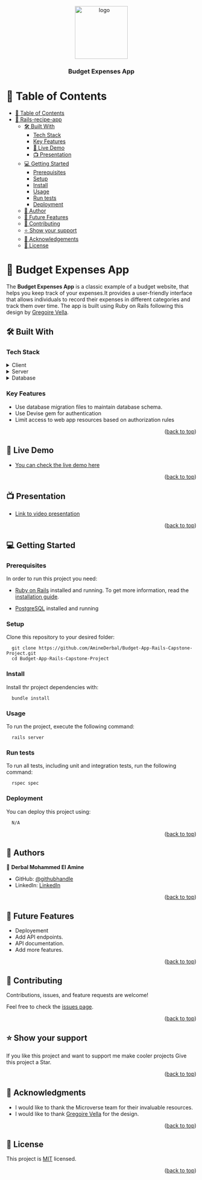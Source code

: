 <a name="readme-top"></a>

<div align="center">
<img src="https://www.helpforassessment.com/blog/wp-content/uploads/2020/08/how-to-do-a-capstone-project.jpg" alt="logo" width="140"  height="auto" />
  <br/>

  <h3><b>Budget Expenses App</b></h3>

</div>

# 📗 Table of Contents

- [📗 Table of Contents](#-table-of-contents)
- [📖 Rails-recipe-app](#-Rails-recipe-app-)
  - [🛠 Built With ](#-built-with-)
    - [Tech Stack ](#tech-stack-)
    - [Key Features ](#key-features-)
    - [🚀 Live Demo](#live-demo)
    - [📺 Presentation](#presentation) 
  - [💻 Getting Started ](#-getting-started-)
    - [Prerequisites](#prerequisites)
    - [Setup](#setup)
    - [Install](#install)
    - [Usage ](#usage-)
    - [Run tests](#run-tests)
    - [Deployment](#deployment)
  - [👥 Author ](#-author-)
  - [🔭 Future Features ](#-future-features-)
  - [🤝 Contributing ](#-contributing-)
  - [⭐️ Show your support ](#️-show-your-support-)
  - [🙏 Acknowledgements](#acknowledgements)
  - [📝 License ](#-license-)

<!-- PROJECT DESCRIPTION -->

# 📖 Budget Expenses App <a name="about-the-project"></a>

The **Budget Expenses App** is a classic example of a budget website, that helps you keep track of your expenses.It provides a user-friendly interface that allows individuals to record their expenses in different categories and track them over time. The app is built using Ruby on Rails following this design by [Gregoire Vella](https://www.behance.net/gallery/19759151/Snapscan-iOs-design-and-branding?tracking_source=).


## 🛠 Built With <a name="built-with"></a>

### Tech Stack <a name="tech-stack"></a>

<details>
  <summary>Client</summary>
  <ul>
    <li><a href="https://github.com/microverseinc/linters-config/tree/master/ror">Linters</a></li>

  </ul>
</details>
<details>
  <summary>Server</summary>
  <ul>
    <li><a href="https://rubyonrails.org/">ROR</a></li>
  </ul>
</details>

<details>
<summary>Database</summary>
  <ul>
    <li><a href="https://www.postgresql.org/">PostgreSQL</a></li>
  </ul>
</details>

<!-- Features -->

### Key Features <a name="key-features"></a>

- Use database migration files to maintain database schema.
- Use Devise gem for authentication
- Limit access to web app resources based on authorization rules

<p align="right">(<a href="#readme-top">back to top</a>)</p>

## 🚀 Live Demo <a name="live-demo"></a>

- [You can check the live demo here](https://rails-recipe-kocr.onrender.com)

<p align="right">(<a href="#readme-top">back to top</a>)</p>

## 📺 Presentation <a name="presentation"></a>
- [Link to video presentation](https://drive.google.com/file/d/16VbNGHqAvV6UIGr_1glezgBkX-qeAZCP/view?usp=sharing)

<p align="right">(<a href="#readme-top">back to top</a>)</p>

<!-- GETTING STARTED -->

## 💻 Getting Started <a name="getting-started"></a>

### Prerequisites

In order to run this project you need:

- [Ruby on Rails](https://rubyonrails.org/) installed and running. To get more information, read the [installation guide](https://guides.rubyonrails.org/).

- [PostgreSQL](https://www.postgresql.org/) installed and running

### Setup

Clone this repository to your desired folder:

```
  git clone https://github.com/AmineDerbal/Budget-App-Rails-Capstone-Project.git
  cd Budget-App-Rails-Capstone-Project
```

### Install

Install thr project dependencies with:

```
  bundle install
```

### Usage <a name="usage"></a>

To run the project, execute the following command:

```
  rails server
```

### Run tests

To run all tests, including unit and integration tests, run the following command:

```
  rspec spec
```

### Deployment

You can deploy this project using:

```
  N/A
```

<p align="right">(<a href="#readme-top">back to top</a>)</p>

<!-- AUTHORS -->

## 👥 Authors <a name="authors"></a>

👤 **Derbal Mohammed El Amine**

- GitHub: [@githubhandle](https://github.com/AmineDerbal)
- LinkedIn: [LinkedIn](https://www.linkedin.com/in/mohammed-el-amine-derbal-4038541b6/)

<p align="right">(<a href="#readme-top">back to top</a>)</p>

<!-- FUTURE FEATURES -->

## 🔭 Future Features <a name="future-features"></a>

- Deployement
- Add API endpoints.
- API documentation.
- Add more features.

<p align="right">(<a href="#readme-top">back to top</a>)</p>

<!-- CONTRIBUTING -->

## 🤝 Contributing <a name="contributing"></a>

Contributions, issues, and feature requests are welcome!

Feel free to check the [issues page](https://github.com/AmineDerbal/Budget-App-Rails-Capstone-Project/issues).

<p align="right">(<a href="#readme-top">back to top</a>)</p>

<!-- SUPPORT -->

## ⭐️ Show your support <a name="support"></a>

If you like this project and want to support me make cooler projects Give this project a Star.

<p align="right">(<a href="#readme-top">back to top</a>)</p>

## 🙏 Acknowledgments <a name="acknowledgements"></a>

- I would like to thank the Microverse team for their invaluable resources.
- I would like to thank [Gregoire Vella](https://www.behance.net/gallery/19759151/Snapscan-iOs-design-and-branding?tracking_source=) for the design.

<p align="right">(<a href="#readme-top">back to top</a>)</p>

<!-- LICENSE -->

## 📝 License <a name="license"></a>

This project is [MIT](./LICENSE) licensed.

<p align="right">(<a href="#readme-top">back to top</a>)</p>